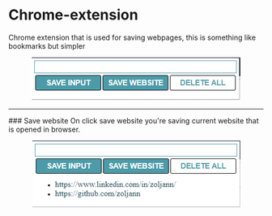 # Chrome-extension

Chrome extension that is used for saving webpages, this is something like bookmarks but simpler 

<p align="center">
  <img src="./images/screen2.png" />
</p>
<hr>
### Save website
On click save website you're saving current website that is opened in browser.
<p align="center">
  <img src="./images/screen1.png" />
</p>
